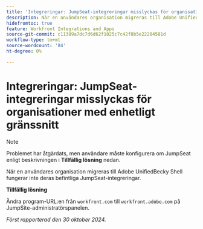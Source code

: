```yaml
---
title: 'Integreringar: JumpSeat-integreringar misslyckas för organisationer i Unified Shell'
description: När en användares organisation migreras till Adobe Unified Shell fungerar inte deras befintliga JumpSeat-integreringar.
hidefromtoc: true
feature: Workfront Integrations and Apps
source-git-commit: c11389a7dc7d6d62f1025c7c42f8b5e22204581d
workflow-type: tm+mt
source-wordcount: '84'
ht-degree: 0%

---
```


# Integreringar: JumpSeat-integreringar misslyckas för organisationer med enhetligt gränssnitt

>[!NOTE]
>
>Problemet har åtgärdats, men användare måste konfigurera om JumpSeat enligt beskrivningen i **Tillfällig lösning** nedan.

När en användares organisation migreras till Adobe UnifiedBecky Shell fungerar inte deras befintliga JumpSeat-integreringar.

**Tillfällig lösning**

Ändra program-URL:en från `workfront.com` till `workfront.adobe.com` på JumpSite-administratörspanelen.

_Först rapporterad den 30 oktober 2024._
